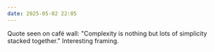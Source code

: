 ```yaml
---
date: 2025-05-02 22:05
---
```


Quote seen on café wall: "Complexity is nothing but lots of simplicity stacked together." Interesting framing. 